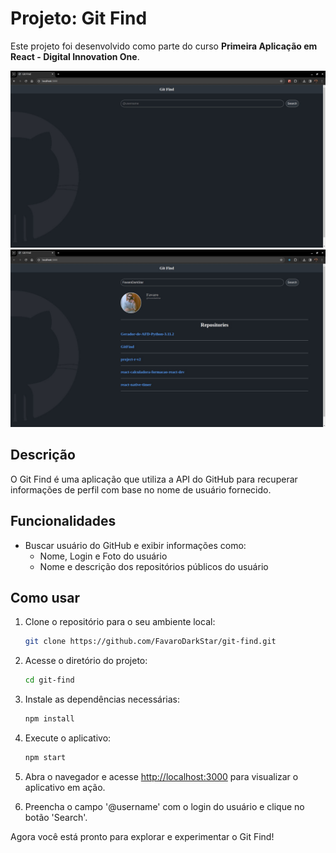 # Projeto: Git Find

Este projeto foi desenvolvido como parte do curso **Primeira Aplicação em React - Digital Innovation One**.

![GitFind](./public/preview1.jpeg)
![GitFind](./public/preview2.jpeg)

## Descrição
O Git Find é uma aplicação que utiliza a API do GitHub para recuperar informações de perfil com base no nome de usuário fornecido. 

## Funcionalidades
- Buscar usuário do GitHub e exibir informações como:
  - Nome, Login e Foto do usuário
  - Nome e descrição dos repositórios públicos do usuário

## Como usar

1. Clone o repositório para o seu ambiente local:

   ```bash
   git clone https://github.com/FavaroDarkStar/git-find.git
   ```

2. Acesse o diretório do projeto:

   ```bash
   cd git-find
   ```

3. Instale as dependências necessárias:

   ```bash
   npm install
   ```

4. Execute o aplicativo:

   ```bash
   npm start
   ```

5. Abra o navegador e acesse [http://localhost:3000](http://localhost:3000) para visualizar o aplicativo em ação.

6. Preencha o campo '@username' com o login do usuário e clique no botão 'Search'.

Agora você está pronto para explorar e experimentar o Git Find!
